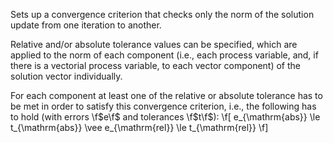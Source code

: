 Sets up a convergence criterion that checks only the norm of the solution update
from one iteration to another.

Relative and/or absolute tolerance values can be specified, which are applied to
the norm of each component (i.e., each process variable, and, if there is a
vectorial process variable, to each vector component) of the solution vector
individually.

For each component at least one of the relative or absolute tolerance has to be
met in order to satisfy this convergence criterion, i.e., the following has to
hold (with errors \f$e\f$ and tolerances \f$t\f$):
\f[ e_{\mathrm{abs}} \le t_{\mathrm{abs}} \vee e_{\mathrm{rel}} \le t_{\mathrm{rel}} \f]
